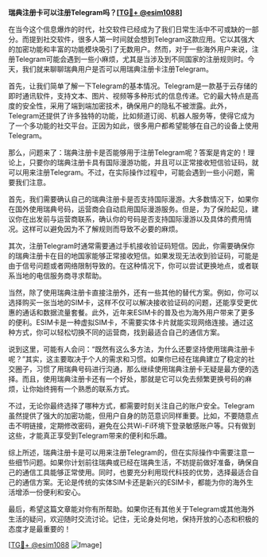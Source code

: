 **瑞典注册卡可以注册Telegram吗？[[TG💪+ @esim1088](https://t.me/s/esim1088)]**

在当今这个信息爆炸的时代，社交软件已经成为了我们日常生活中不可或缺的一部分。而提到社交软件，很多人第一时间就会想到Telegram这款应用。它以其强大的加密功能和丰富的功能模块吸引了无数用户。然而，对于一些海外用户来说，注册Telegram可能会遇到一些小麻烦，尤其是当涉及到不同国家的注册规则时。今天，我们就来聊聊瑞典用户是否可以用瑞典注册卡注册Telegram。

首先，让我们简单了解一下Telegram的基本情况。Telegram是一款基于云存储的即时通讯软件，支持文本、图片、视频等多种形式的信息传递。它的最大特点是高度的安全性，采用了端到端加密技术，确保用户的隐私不被泄露。此外，Telegram还提供了许多独特的功能，比如频道订阅、机器人服务等，使得它成为了一个多功能的社交平台。正因为如此，很多用户都希望能够在自己的设备上使用Telegram。

那么，问题来了：瑞典注册卡是否能够用于注册Telegram呢？答案是肯定的！理论上，只要你的瑞典注册卡具有国际漫游功能，并且可以正常接收短信验证码，就可以用来注册Telegram。不过，在实际操作过程中，可能会遇到一些小问题，需要我们注意。

首先，我们需要确认自己的瑞典注册卡是否支持国际漫游。大多数情况下，如果你在国外使用瑞典号码，运营商会自动启用国际漫游服务。但是，为了保险起见，建议你在出发前与运营商联系，确认你的号码是否支持国际漫游以及具体的费用情况。这样可以避免因为不了解规则而导致不必要的麻烦。

其次，注册Telegram时通常需要通过手机接收验证码短信。因此，你需要确保你的瑞典注册卡在目的地国家能够正常接收短信。如果发现无法收到验证码，可能是由于信号问题或者网络限制导致的。在这种情况下，你可以尝试更换地点，或者联系当地的电信服务商寻求帮助。

当然，除了使用瑞典注册卡直接注册外，还有一些其他的替代方案。例如，你可以选择购买一张当地的SIM卡，这样不仅可以解决接收验证码的问题，还能享受更优惠的通话和数据流量套餐。此外，近年来ESIM卡的普及也为海外用户带来了更多的便利。ESIM卡是一种虚拟SIM卡，不需要实体卡片就能实现网络连接。通过这种方式，你可以轻松切换不同的运营商，找到最适合自己的通信方案。

说到这里，可能有人会问：“既然有这么多方法，为什么还要坚持使用瑞典注册卡呢？”其实，这主要取决于个人的需求和习惯。如果你已经在瑞典建立了稳定的社交圈子，习惯了用瑞典号码进行沟通，那么继续使用瑞典注册卡无疑是最方便的选择。而且，使用瑞典注册卡还有一个好处，那就是它可以免去频繁更换号码的麻烦，让你始终拥有一个熟悉的联系方式。

不过，无论你最终选择了哪种方式，都需要时刻关注自己的账户安全。Telegram虽然提供了强大的加密功能，但用户自身的防范意识同样重要。比如，不要随意点击不明链接，定期修改密码，避免在公共Wi-Fi环境下登录敏感账户等。只有做到这些，才能真正享受到Telegram带来的便利和乐趣。

综上所述，瑞典注册卡是可以用来注册Telegram的，但在实际操作中需要注意一些细节问题。如果你计划前往瑞典或已经在瑞典生活，不妨提前做好准备，确保自己的通信工具能够正常使用。同时，也要充分利用现代科技的优势，选择最适合自己的通信方案。无论是传统的实体SIM卡还是新兴的ESIM卡，都能为你的海外生活增添一份便利和安心。

最后，希望这篇文章能对你有所帮助。如果你还有其他关于Telegram或其他海外生活的疑问，欢迎随时交流讨论。记住，无论身处何地，保持开放的心态和积极的态度才是最重要的！

[[TG💪+ @esim1088](https://t.me/s/esim1088) ![Image](https://i.postimg.cc/4NQfJmqS/Snipaste-2025-05-13-00-14-12.png)]